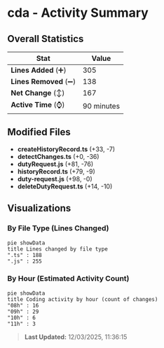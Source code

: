 # cda - Activity Summary 

## Overall Statistics

| Stat                   | Value                                                             |
| ---------------------- | ----------------------------------------------------------------- |
| **Lines Added** (➕)   | 305                                          |
| **Lines Removed** (➖) | 138                                        |
| **Net Change** (↕)    | 167                |
| **Active Time** (⌚)   | 90 minutes |


## Modified Files
- **createHistoryRecord.ts** (+33, -7)
- **detectChanges.ts** (+0, -36)
- **dutyRequest.js** (+81, -76)
- **historyRecord.ts** (+79, -9)
- **duty-request.js** (+98, -0)
- **deleteDutyRequest.ts** (+14, -10)

## Visualizations

### By File Type (Lines Changed)

```mermaid
pie showData
title Lines changed by file type
".ts" : 188
".js" : 255
```

### By Hour (Estimated Activity Count)

```mermaid
pie showData
title Coding activity by hour (count of changes)
"08h" : 16
"09h" : 29
"10h" : 6
"11h" : 3
```


> **Last Updated:** 12/03/2025, 11:36:15
